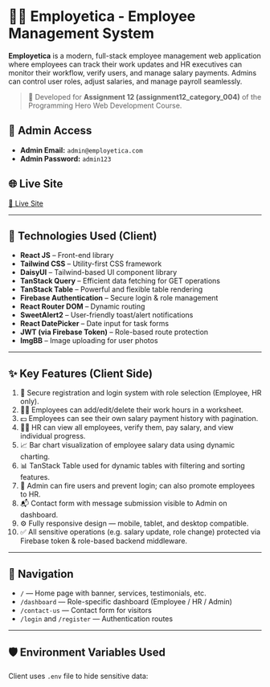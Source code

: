 # 👨‍💼 Employetica - Employee Management System

**Employetica** is a modern, full-stack employee management web application where employees can track their work updates and HR executives can monitor their workflow, verify users, and manage salary payments. Admins can control user roles, adjust salaries, and manage payroll seamlessly.

> 🚀 Developed for **Assignment 12 (assignment12_category_004)** of the Programming Hero Web Development Course.

## 🔐 Admin Access

- **Admin Email:** `admin@employetica.com`
- **Admin Password:** `admin123`

## 🌐 Live Site

[🔗 Live Site](https://employetica.web.app)

---

## 🧩 Technologies Used (Client)

- **React JS** – Front-end library
- **Tailwind CSS** – Utility-first CSS framework
- **DaisyUI** – Tailwind-based UI component library
- **TanStack Query** – Efficient data fetching for GET operations
- **TanStack Table** – Powerful and flexible table rendering
- **Firebase Authentication** – Secure login & role management
- **React Router DOM** – Dynamic routing
- **SweetAlert2** – User-friendly toast/alert notifications
- **React DatePicker** – Date input for task forms
- **JWT (via Firebase Token)** – Role-based route protection
- **ImgBB** – Image uploading for user photos

---

## ✨ Key Features (Client Side)

1. 🔐 Secure registration and login system with role selection (Employee, HR only).
2. 👨‍💻 Employees can add/edit/delete their work hours in a worksheet.
3. 💵 Employees can see their own salary payment history with pagination.
4. 🧑‍💼 HR can view all employees, verify them, pay salary, and view individual progress.
5. 📈 Bar chart visualization of employee salary data using dynamic charting.
6. 📊 TanStack Table used for dynamic tables with filtering and sorting features.
7. 🚫 Admin can fire users and prevent login; can also promote employees to HR.
8. 📬 Contact form with message submission visible to Admin on dashboard.
9. ⚙️ Fully responsive design — mobile, tablet, and desktop compatible.
10. ✅ All sensitive operations (e.g. salary update, role change) protected via Firebase token & role-based backend middleware.

---

## 🧭 Navigation

- `/` — Home page with banner, services, testimonials, etc.
- `/dashboard` — Role-specific dashboard (Employee / HR / Admin)
- `/contact-us` — Contact form for visitors
- `/login` and `/register` — Authentication routes

---

## 🛡 Environment Variables Used

Client uses `.env` file to hide sensitive data:

